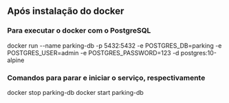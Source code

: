 ## Após instalação do docker
### Para executar o docker com o PostgreSQL
docker run --name parking-db -p 5432:5432 -e POSTGRES_DB=parking -e POSTGRES_USER=admin -e POSTGRES_PASSWORD=123 -d postgres:10-alpine

### Comandos para parar e iniciar o serviço, respectivamente
docker stop parking-db
docker start parking-db